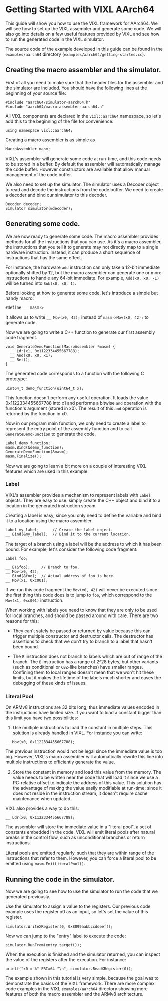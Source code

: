 Getting Started with VIXL AArch64
=================================


This guide will show you how to use the VIXL framework for AArch64. We will see
how to set up the VIXL assembler and generate some code. We will also go into
details on a few useful features provided by VIXL and see how to run the
generated code in the VIXL simulator.

The source code of the example developed in this guide can be found in the
`examples/aarch64` directory (`examples/aarch64/getting-started.cc`).


Creating the macro assembler and the simulator.
-----------------------------------------------

First of all you need to make sure that the header files for the assembler and
the simulator are included. You should have the following lines at the beginning
of your source file:

    #include "aarch64/simulator-aarch64.h"
    #include "aarch64/macro-assembler-aarch64.h"

All VIXL components are declared in the `vixl::aarch64` namespace, so let's add
this to the beginning of the file for convenience:

    using namespace vixl::aarch64;

Creating a macro assembler is as simple as

    MacroAssembler masm;

VIXL's assembler will generate some code at run-time, and this code needs to
be stored in a buffer. By default the assembler will automatically manage
the code buffer. However constructors are available that allow manual management
of the code buffer.

We also need to set up the simulator. The simulator uses a Decoder object to
read and decode the instructions from the code buffer. We need to create a
decoder and bind our simulator to this decoder.

    Decoder decoder;
    Simulator simulator(&decoder);


Generating some code.
---------------------

We are now ready to generate some code. The macro assembler provides methods
for all the instructions that you can use. As it's a macro assembler,
the instructions that you tell it to generate may not directly map to a single
hardware instruction. Instead, it can produce a short sequence of instructions
that has the same effect.

For instance, the hardware `add` instruction can only take a 12-bit immediate
optionally shifted by 12, but the macro assembler can generate one or more
instructions to handle any 64-bit immediate. For example, `Add(x0, x0, -1)`
will be turned into `Sub(x0, x0, 1)`.

Before looking at how to generate some code, let's introduce a simple but handy
macro:

    #define __ masm->

It allows us to write `__ Mov(x0, 42);` instead of `masm->Mov(x0, 42);` to
generate code.

Now we are going to write a C++ function to generate our first assembly
code fragment.

    void GenerateDemoFunction(MacroAssembler *masm) {
      __ Ldr(x1, 0x1122334455667788);
      __ And(x0, x0, x1);
      __ Ret();
    }

The generated code corresponds to a function with the following C prototype:

    uint64_t demo_function(uint64_t x);

This function doesn't perform any useful operation. It loads the value
0x1122334455667788 into x1 and performs a bitwise `and` operation with
the function's argument (stored in x0). The result of this `and` operation
is returned by the function in x0.

Now in our program main function, we only need to create a label to represent
the entry point of the assembly function and to call `GenerateDemoFunction` to
generate the code.

    Label demo_function;
    masm.Bind(&demo_function);
    GenerateDemoFunction(&masm);
    masm.Finalize();

Now we are going to learn a bit more on a couple of interesting VIXL features
which are used in this example.

### Label

VIXL's assembler provides a mechanism to represent labels with `Label` objects.
They are easy to use: simply create the C++ object and bind it to a location in
the generated instruction stream.

Creating a label is easy, since you only need to define the variable and bind it
to a location using the macro assembler.

    Label my_label;      // Create the label object.
    __ Bind(&my_label);  // Bind it to the current location.

The target of a branch using a label will be the address to which it has been
bound. For example, let's consider the following code fragment:

    Label foo;

    __ B(&foo);     // Branch to foo.
    __ Mov(x0, 42);
    __ Bind(&foo);  // Actual address of foo is here.
    __ Mov(x1, 0xc001);

If we run this code fragment the `Mov(x0, 42)` will never be executed since
the first thing this code does is to jump to `foo`, which correspond to the
`Mov(x1, 0xc001)` instruction.

When working with labels you need to know that they are only to be used for
local branches, and should be passed around with care. There are two reasons
for this:

  - They can't safely be passed or returned by value because this can trigger
    multiple constructor and destructor calls. The destructor has assertions
    to check that we don't try to branch to a label that hasn't been bound.

  - The `B` instruction does not branch to labels which are out of range of the
    branch. The `B` instruction has a range of 2^28 bytes, but other variants
    (such as conditional or `CBZ`-like branches) have smaller ranges. Confining
    them to local ranges doesn't mean that we won't hit these limits, but it
    makes the lifetime of the labels much shorter and eases the debugging of
    these kinds of issues.


### Literal Pool

On ARMv8 instructions are 32 bits long, thus immediate values encoded in the
instructions have limited size. If you want to load a constant bigger than this
limit you have two possibilities:

1. Use multiple instructions to load the constant in multiple steps. This
  solution is already handled in VIXL. For instance you can write:

  `__ Mov(x0, 0x1122334455667788);`

  The previous instruction would not be legal since the immediate value is too
  big. However, VIXL's macro assembler will automatically rewrite this line into
  multiple instructions to efficiently generate the value.


2. Store the constant in memory and load this value from the memory. The value
  needs to be written near the code that will load it since we use a PC-relative
  offset to indicate the address of this value. This solution has the advantage
  of making the value easily modifiable at run-time; since it does not reside
  in the instruction stream, it doesn't require cache maintenance when updated.

  VIXL also provides a way to do this:

  `__ Ldr(x0, 0x1122334455667788);`

  The assembler will store the immediate value in a "literal pool", a set of
  constants embedded in the code. VIXL will emit literal pools after natural
  breaks in the control flow, such as unconditional branches or return
  instructions.

  Literal pools are emitted regularly, such that they are within range of the
  instructions that refer to them. However, you can force a literal pool to be
  emitted using `masm.EmitLiteralPool()`.


Running the code in the simulator.
----------------------------------

Now we are going to see how to use the simulator to run the code that we
generated previously.

Use the simulator to assign a value to the registers. Our previous code example
uses the register x0 as an input, so let's set the value of this register.

    simulator.WriteXRegister(0, 0x8899aabbccddeeff);

Now we can jump to the "entry" label to execute the code:

    simulator.RunFrom(entry.target());

When the execution is finished and the simulator returned, you can inspect
the value of the registers after the execution. For instance:

    printf("x0 = %" PRIx64 "\n", simulator.ReadXRegister(0));

The example shown in this tutorial is very simple, because the goal was to
demonstrate the basics of the VIXL framework. There are more complex code
examples in the VIXL `examples/aarch64` directory showing more features of both the
macro assembler and the ARMv8 architecture.
